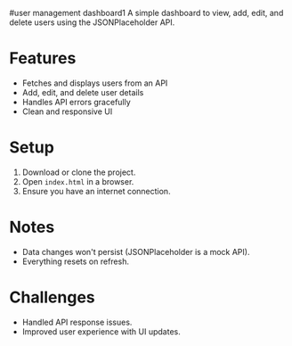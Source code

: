 #user management dashboard1
A simple dashboard to view, add, edit, and delete users using the JSONPlaceholder API.  

# Features  
- Fetches and displays users from an API  
- Add, edit, and delete user details  
- Handles API errors gracefully  
- Clean and responsive UI  

# Setup  
1. Download or clone the project.  
2. Open `index.html` in a browser.  
3. Ensure you have an internet connection.  

# Notes  
- Data changes won't persist (JSONPlaceholder is a mock API).  
- Everything resets on refresh.  

# Challenges  
- Handled API response issues.  
- Improved user experience with UI updates.  

